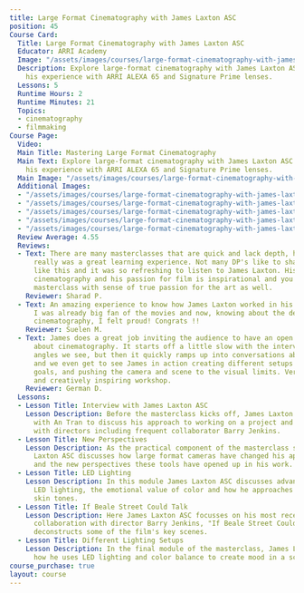```yaml
---
title: Large Format Cinematography with James Laxton ASC
position: 45
Course Card:
  Title: Large Format Cinematography with James Laxton ASC
  Educator: ARRI Academy
  Image: "/assets/images/courses/large-format-cinematography-with-james-laxton-asc/large-format-cinematography-with-james-laxton-asc.jpg"
  Description: Explore large-format cinematography with James Laxton ASC as he shares
    his experience with ARRI ALEXA 65 and Signature Prime lenses.
  Lessons: 5
  Runtime Hours: 2
  Runtime Minutes: 21
  Topics:
  - cinematography
  - filmmaking
Course Page:
  Video: 
  Main Title: Mastering Large Format Cinematography
  Main Text: Explore large-format cinematography with James Laxton ASC as he shares
    his experience with ARRI ALEXA 65 and Signature Prime lenses.
  Main Image: "/assets/images/courses/large-format-cinematography-with-james-laxton-asc/large-format-cinematography-with-james-laxton-asc-1.jpg"
  Additional Images:
  - "/assets/images/courses/large-format-cinematography-with-james-laxton-asc/large-format-cinematography-with-james-laxton-asc-2.jpg"
  - "/assets/images/courses/large-format-cinematography-with-james-laxton-asc/large-format-cinematography-with-james-laxton-asc-3.jpg"
  - "/assets/images/courses/large-format-cinematography-with-james-laxton-asc/large-format-cinematography-with-james-laxton-asc-4.jpg"
  - "/assets/images/courses/large-format-cinematography-with-james-laxton-asc/large-format-cinematography-with-james-laxton-asc-5.jpg"
  - "/assets/images/courses/large-format-cinematography-with-james-laxton-asc/large-format-cinematography-with-james-laxton-asc-6.jpg"
  Review Average: 4.55
  Reviews:
  - Text: There are many masterclasses that are quick and lack depth, however, this
      really was a great learning experience. Not many DP's like to share information
      like this and it was so refreshing to listen to James Laxton. His passion for
      cinematography and his passion for film is inspirational and you finish the
      masterclass with sense of true passion for the art as well.
    Reviewer: Sharad P.
  - Text: An amazing experience to know how James Laxton worked in his two last movies.
      I was already big fan of the movies and now, knowing about the details of his
      cinematography, I felt proud! Congrats !!
    Reviewer: Suelen M.
  - Text: James does a great job inviting the audience to have an open conversation
      about cinematography. It starts off a little slow with the interview and camera
      angles we see, but then it quickly ramps up into conversations about lighting
      and we even get to see James in action creating different setups with more artistic
      goals, and pushing the camera and scene to the visual limits. Very informative
      and creatively inspiring workshop.
    Reviewer: German D.
  Lessons:
  - Lesson Title: Interview with James Laxton ASC
    Lesson Description: Before the masterclass kicks off, James Laxton ASC sits down
      with An Tran to discuss his approach to working on a project and his relationship
      with directors including frequent collaborator Barry Jenkins.
  - Lesson Title: New Perspectives
    Lesson Description: As the practical component of the masterclass starts, James
      Laxton ASC discusses how large format cameras have changed his approach to cinematography
      and the new perspectives these tools have opened up in his work.
  - Lesson Title: LED Lighting
    Lesson Description: In this module James Laxton ASC discusses advancements in
      LED lighting, the emotional value of color and how he approaches lighting various
      skin tones.
  - Lesson Title: If Beale Street Could Talk
    Lesson Description: Here James Laxton ASC focusses on his most recent cinematic
      collaboration with director Barry Jenkins, "If Beale Street Could Talk" and
      deconstructs some of the film's key scenes.
  - Lesson Title: Different Lighting Setups
    Lesson Description: In the final module of the masterclass, James Laxton ASC demonstrates
      how he uses LED lighting and color balance to create mood in a scene.
course_purchase: true
layout: course
---
```


